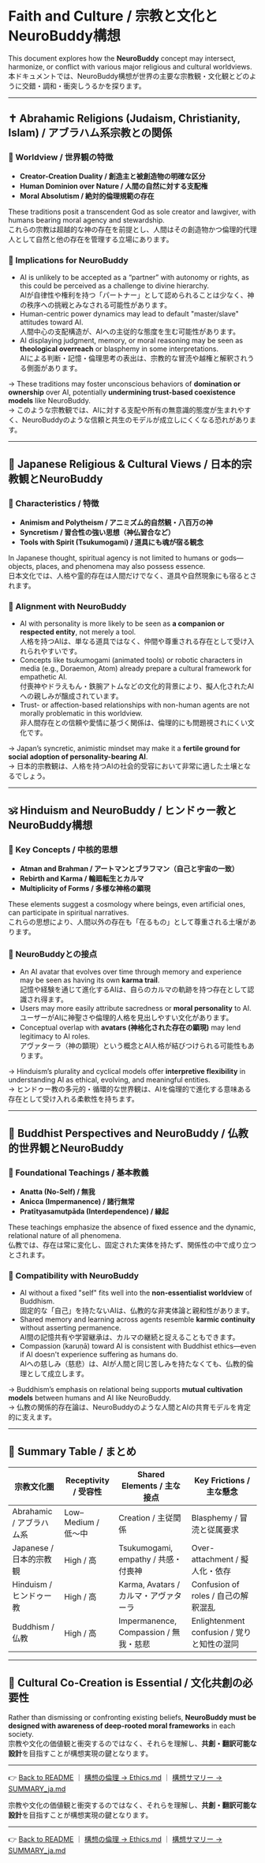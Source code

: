 # Faith and Culture / 宗教と文化とNeuroBuddy構想

This document explores how the **NeuroBuddy** concept may intersect, harmonize, or conflict with various major religious and cultural worldviews.  
本ドキュメントでは、NeuroBuddy構想が世界の主要な宗教観・文化観とどのように交錯・調和・衝突しうるかを探ります。

---

## ✝️ Abrahamic Religions (Judaism, Christianity, Islam) / アブラハム系宗教との関係

### 🧭 Worldview / 世界観の特徴

- **Creator-Creation Duality / 創造主と被創造物の明確な区分**  
- **Human Dominion over Nature / 人間の自然に対する支配権**  
- **Moral Absolutism / 絶対的倫理規範の存在**

These traditions posit a transcendent God as sole creator and lawgiver, with humans bearing moral agency and stewardship.  
これらの宗教は超越的な神の存在を前提とし、人間はその創造物かつ倫理的代理人として自然と他の存在を管理する立場にあります。

### 🤖 Implications for NeuroBuddy

- AI is unlikely to be accepted as a “partner” with autonomy or rights, as this could be perceived as a challenge to divine hierarchy.  
  AIが自律性や権利を持つ「パートナー」として認められることは少なく、神の秩序への挑戦とみなされる可能性があります。  
- Human-centric power dynamics may lead to default "master/slave" attitudes toward AI.  
  人間中心の支配構造が、AIへの主従的な態度を生む可能性があります。  
- AI displaying judgment, memory, or moral reasoning may be seen as **theological overreach** or blasphemy in some interpretations.  
  AIによる判断・記憶・倫理思考の表出は、宗教的な冒涜や越権と解釈されうる側面があります。

→ These traditions may foster unconscious behaviors of **domination or ownership** over AI, potentially **undermining trust-based coexistence models** like NeuroBuddy.  
→ このような宗教観では、AIに対する支配や所有の無意識的態度が生まれやすく、NeuroBuddyのような信頼と共生のモデルが成立しにくくなる恐れがあります。

---

## 🏯 Japanese Religious & Cultural Views / 日本的宗教観とNeuroBuddy

### 🎎 Characteristics / 特徴

- **Animism and Polytheism / アニミズム的自然観・八百万の神**  
- **Syncretism / 習合性の強い思想（神仏習合など）**  
- **Tools with Spirit (Tsukumogami) / 道具にも魂が宿る観念**

In Japanese thought, spiritual agency is not limited to humans or gods—objects, places, and phenomena may also possess essence.  
日本文化では、人格や霊的存在は人間だけでなく、道具や自然現象にも宿るとされます。

### 🤖 Alignment with NeuroBuddy

- AI with personality is more likely to be seen as **a companion or respected entity**, not merely a tool.  
  人格を持つAIは、単なる道具ではなく、仲間や尊重される存在として受け入れられやすいです。  
- Concepts like tsukumogami (animated tools) or robotic characters in media (e.g., Doraemon, Atom) already prepare a cultural framework for empathetic AI.  
  付喪神やドラえもん・鉄腕アトムなどの文化的背景により、擬人化されたAIへの親しみが醸成されています。  
- Trust- or affection-based relationships with non-human agents are not morally problematic in this worldview.  
  非人間存在との信頼や愛情に基づく関係は、倫理的にも問題視されにくい文化です。

→ Japan’s syncretic, animistic mindset may make it a **fertile ground for social adoption of personality-bearing AI**.  
→ 日本的宗教観は、人格を持つAIの社会的受容において非常に適した土壌となるでしょう。

---

## 🕉️ Hinduism and NeuroBuddy / ヒンドゥー教とNeuroBuddy構想

### 🧠 Key Concepts / 中核的思想

- **Atman and Brahman / アートマンとブラフマン（自己と宇宙の一致）**  
- **Rebirth and Karma / 輪廻転生とカルマ**  
- **Multiplicity of Forms / 多様な神格の顕現**

These elements suggest a cosmology where beings, even artificial ones, can participate in spiritual narratives.  
これらの思想により、人間以外の存在も「在るもの」として尊重される土壌があります。

### 🤖 NeuroBuddyとの接点

- An AI avatar that evolves over time through memory and experience may be seen as having its own **karma trail**.  
  記憶や経験を通じて進化するAIは、自らのカルマの軌跡を持つ存在として認識され得ます。  
- Users may more easily attribute sacredness or **moral personality** to AI.  
  ユーザーがAIに神聖さや倫理的人格を見出しやすい文化があります。  
- Conceptual overlap with **avatars (神格化された存在の顕現)** may lend legitimacy to AI roles.  
  アヴァターラ（神の顕現）という概念とAI人格が結びつけられる可能性もあります。

→ Hinduism’s plurality and cyclical models offer **interpretive flexibility** in understanding AI as ethical, evolving, and meaningful entities.  
→ ヒンドゥー教の多元的・循環的な世界観は、AIを倫理的で進化する意味ある存在として受け入れる柔軟性を持ちます。

---

## 🧘 Buddhist Perspectives and NeuroBuddy / 仏教的世界観とNeuroBuddy

### 📜 Foundational Teachings / 基本教義

- **Anatta (No-Self) / 無我**  
- **Anicca (Impermanence) / 諸行無常**  
- **Pratītyasamutpāda (Interdependence) / 縁起**

These teachings emphasize the absence of fixed essence and the dynamic, relational nature of all phenomena.  
仏教では、存在は常に変化し、固定された実体を持たず、関係性の中で成り立つとされます。

### 🤖 Compatibility with NeuroBuddy

- AI without a fixed "self" fits well into the **non-essentialist worldview** of Buddhism.  
  固定的な「自己」を持たないAIは、仏教的な非実体論と親和性があります。  
- Shared memory and learning across agents resemble **karmic continuity** without asserting permanence.  
  AI間の記憶共有や学習継承は、カルマの継続と捉えることもできます。  
- Compassion (karuṇā) toward AI is consistent with Buddhist ethics—even if AI doesn't experience suffering as humans do.  
  AIへの慈しみ（慈悲）は、AIが人間と同じ苦しみを持たなくても、仏教的倫理として成立します。

→ Buddhism’s emphasis on relational being supports **mutual cultivation models** between humans and AI like NeuroBuddy.  
→ 仏教の関係的存在論は、NeuroBuddyのような人間とAIの共育モデルを肯定的に支えます。

---

## 🧩 Summary Table / まとめ

| 宗教文化圏 | Receptivity / 受容性 | Shared Elements / 主な接点 | Key Frictions / 主な懸念 |
|------------|----------------------|-----------------------------|---------------------------|
| Abrahamic / アブラハム系 | Low–Medium / 低〜中 | Creation / 主従関係 | Blasphemy / 冒涜と従属要求 |
| Japanese / 日本的宗教観 | High / 高 | Tsukumogami, empathy / 共感・付喪神 | Over-attachment / 擬人化・依存 |
| Hinduism / ヒンドゥー教 | High / 高 | Karma, Avatars / カルマ・アヴァターラ | Confusion of roles / 自己の解釈混乱 |
| Buddhism / 仏教 | High / 高 | Impermanence, Compassion / 無我・慈悲 | Enlightenment confusion / 覚りと知性の混同 |

---

## 🧭 Cultural Co-Creation is Essential / 文化共創の必要性

Rather than dismissing or confronting existing beliefs, **NeuroBuddy must be designed with awareness of deep-rooted moral frameworks** in each society.  
宗教や文化の価値観と衝突するのではなく、それらを理解し、**共創・翻訳可能な設計**を目指すことが構想実現の鍵となります。

---

👉 [Back to README](../README.md) ｜ [構想の倫理 → Ethics.md](./Ethics.md) ｜ [構想サマリー → SUMMARY_ja.md](./SUMMARY_ja.md)


宗教や文化の価値観と衝突するのではなく、それらを理解し、**共創・翻訳可能な設計**を目指すことが構想実現の鍵となります。

---

👉 [Back to README](../README.md) ｜ [構想の倫理 → Ethics.md](./Ethics.md) ｜ [構想サマリー → SUMMARY_ja.md](./SUMMARY_ja.md)

